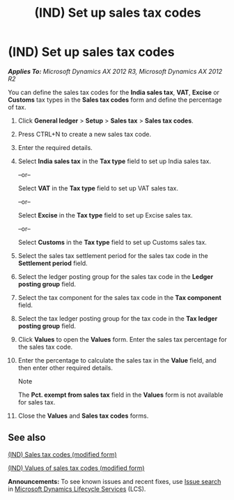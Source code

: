 ﻿---
title: (IND) Set up sales tax codes
TOCTitle: (IND) Set up sales tax codes
ms:assetid: f938efdb-19e5-4731-8ba6-e07c4acafbe1
ms:mtpsurl: https://technet.microsoft.com/en-us/library/JJ710975(v=AX.60)
ms:contentKeyID: 49386387
ms.date: 04/18/2014
mtps_version: v=AX.60
f1_keywords:
- sales tax codes
- tax codes
- (IND)
- India
- Set up sales tax codes
---

# (IND) Set up sales tax codes 


_**Applies To:** Microsoft Dynamics AX 2012 R3, Microsoft Dynamics AX 2012 R2_

You can define the sales tax codes for the **India sales tax**, **VAT**, **Excise** or **Customs** tax types in the **Sales tax codes** form and define the percentage of tax.

1.  Click **General ledger** \> **Setup** \> **Sales tax** \> **Sales tax codes**.

2.  Press CTRL+N to create a new sales tax code.

3.  Enter the required details.

4.  Select **India sales tax** in the **Tax type** field to set up India sales tax.
    
    –or–
    
    Select **VAT** in the **Tax type** field to set up VAT sales tax.
    
    –or–
    
    Select **Excise** in the **Tax type** field to set up Excise sales tax.
    
    –or–
    
    Select **Customs** in the **Tax type** field to set up Customs sales tax.

5.  Select the sales tax settlement period for the sales tax code in the **Settlement period** field.

6.  Select the ledger posting group for the sales tax code in the **Ledger posting group** field.

7.  Select the tax component for the sales tax code in the **Tax component** field.

8.  Select the tax ledger posting group for the tax code in the **Tax ledger posting group** field.

9.  Click **Values** to open the **Values** form. Enter the sales tax percentage for the sales tax code.

10. Enter the percentage to calculate the sales tax in the **Value** field, and then enter other required details.
    

    > [!NOTE]
    > <P>The <STRONG>Pct. exempt from sales tax</STRONG> field in the <STRONG>Values</STRONG> form is not available for sales tax.</P>



11. Close the **Values** and **Sales tax codes** forms.

## See also

[(IND) Sales tax codes (modified form)](https://technet.microsoft.com/en-us/library/jj664864\(v=ax.60\))

[(IND) Values of sales tax codes (modified form)](https://technet.microsoft.com/en-us/library/jj664855\(v=ax.60\))

  
**Announcements:** To see known issues and recent fixes, use [Issue search](http://go.microsoft.com/fwlink/?linkid=389258) in [Microsoft Dynamics Lifecycle Services](http://go.microsoft.com/fwlink/?linkid=306505) (LCS).

